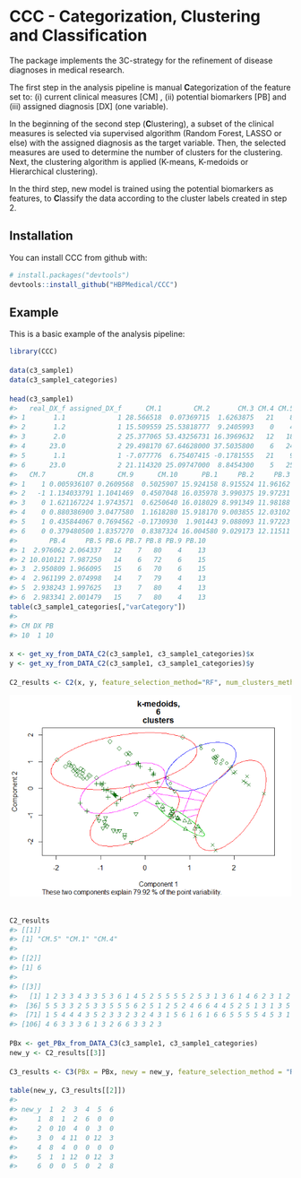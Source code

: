 
# CCC - Categorization, Clustering and Classification

The package implements the 3C-strategy for the refinement of disease
diagnoses in medical research.

The first step in the analysis pipeline is manual **C**ategorization of
the feature set to: (i) current clinical measures \[CM\] , (ii)
potential biomarkers \[PB\] and (iii) assigned diagnosis \[DX\] (one
variable).

In the beginning of the second step (**C**lustering), a subset of the
clinical measures is selected via supervised algorithm (Random Forest,
LASSO or else) with the assigned diagnosis as the target variable. Then,
the selected measures are used to determine the number of clusters for
the clustering. Next, the clustering algorithm is applied (K-means,
K-medoids or Hierarchical clustering).

In the third step, new model is trained using the potential biomarkers
as features, to **C**lassify the data according to the cluster labels
created in step 2.

## Installation

You can install CCC from github with:

``` r
# install.packages("devtools")
devtools::install_github("HBPMedical/CCC")
```

## Example

This is a basic example of the analysis pipeline:

``` r
library(CCC)

data(c3_sample1)
data(c3_sample1_categories)

head(c3_sample1) 
#>   real_DX_f assigned_DX_f      CM.1        CM.2       CM.3 CM.4 CM.5 CM.6
#> 1       1.1             1 28.566518  0.07369715  1.6263875   21    8   -1
#> 2       1.2             1 15.509559 25.53818777  9.2405993    0    4  -42
#> 3       2.0             2 25.377065 53.43256731 16.3969632   12   18    2
#> 4      23.0             2 29.498170 67.64628000 37.5035800    6   24    1
#> 5       1.1             1 -7.077776  6.75407415 -0.1781555   21    9   -1
#> 6      23.0             2 21.114320 25.09747000  8.8454300    5   25    1
#>   CM.7        CM.8      CM.9      CM.10      PB.1     PB.2     PB.3
#> 1    1 0.005936107 0.2609568  0.5025907 15.924158 8.915524 11.96162
#> 2   -1 1.134033791 1.1041469  0.4507048 16.035978 3.990375 19.97231
#> 3    0 1.621167224 1.9743571  0.6250640 16.018029 8.991349 11.98188
#> 4    0 0.880386900 3.0477580  1.1618280 15.918170 9.003855 12.03102
#> 5    1 0.435844067 0.7694562 -0.1730930  1.901443 9.088093 11.97223
#> 6    0 0.379480500 1.8357270  0.8387324 16.004580 9.029173 12.11511
#>        PB.4     PB.5 PB.6 PB.7 PB.8 PB.9 PB.10
#> 1  2.976062 2.064337   12    7   80    4    13
#> 2 10.010121 7.987250   14    6   72    6    15
#> 3  2.950809 1.966095   15    6   70    6    15
#> 4  2.961199 2.074998   14    7   79    4    13
#> 5  2.938243 1.997625   13    7   80    4    13
#> 6  2.983341 2.001479   15    7   80    4    13
table(c3_sample1_categories[,"varCategory"])
#> 
#> CM DX PB 
#> 10  1 10

x <- get_xy_from_DATA_C2(c3_sample1, c3_sample1_categories)$x
y <- get_xy_from_DATA_C2(c3_sample1, c3_sample1_categories)$y

C2_results <- C2(x, y, feature_selection_method="RF", num_clusters_method="Manhattan", clustering_method="Manhattan", plot.num.clus=TRUE, plot.clustering=TRUE, k=6)
```

![](README-example-1.png)<!-- -->

``` r

C2_results
#> [[1]]
#> [1] "CM.5" "CM.1" "CM.4"
#> 
#> [[2]]
#> [1] 6
#> 
#> [[3]]
#>   [1] 1 2 3 3 4 3 3 5 3 6 1 4 5 2 5 5 5 5 2 5 3 1 3 6 1 4 6 2 3 1 2 3 2 1 5
#>  [36] 5 5 3 3 2 5 3 3 5 5 5 6 2 5 1 2 5 2 4 6 6 4 4 5 2 5 1 3 1 3 5 2 5 6 5
#>  [71] 1 5 4 4 4 3 5 2 3 3 2 3 2 4 3 1 5 6 1 6 1 6 6 5 5 5 5 4 5 3 1 1 1 3 3
#> [106] 4 6 3 3 3 6 1 3 2 6 6 3 3 2 3

PBx <- get_PBx_from_DATA_C3(c3_sample1, c3_sample1_categories)
new_y <- C2_results[[3]]

C3_results <- C3(PBx = PBx, newy = new_y, feature_selection_method = "RF", classification_method="RF") 

table(new_y, C3_results[[2]])
#>      
#> new_y  1  2  3  4  5  6
#>     1  8  1  2  6  0  0
#>     2  0 10  4  0  3  0
#>     3  0  4 11  0 12  3
#>     4  8  4  0  0  0  0
#>     5  1  1 12  0 12  3
#>     6  0  0  5  0  2  8
```
